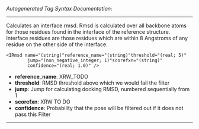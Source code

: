 _Autogenerated Tag Syntax Documentation:_

---
Calculates an interface rmsd. Rmsd is calculated over all backbone atoms for those residues found in the interface of the reference structure. Interface residues are those residues which are within 8 Angstroms of any residue on the other side of the interface.

```
<IRmsd name="(string)"reference_name="(string)"threshold="(real; 5)"
        jump="(non_negative_integer; 1)"scorefxn="(string)"
        confidence="(real; 1.0)" />
```

-   **reference_name**: XRW_TODO
-   **threshold**: RMSD threshold above which we would fail the filter
-   **jump**: Jump for calculating docking RMSD, numbered sequentially from 1
-   **scorefxn**: XRW TO DO
-   **confidence**: Probability that the pose will be filtered out if it does not pass this Filter

---
